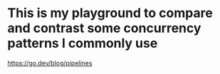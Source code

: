 # This is my playground to compare and contrast some concurrency patterns I commonly use 

https://go.dev/blog/pipelines
